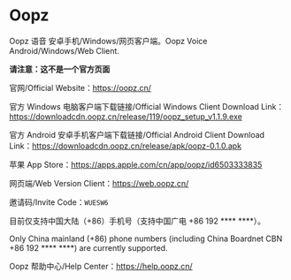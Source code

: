 # Oopz
Oopz 语音 安卓手机/Windows/网页客户端。Oopz Voice Android/Windows/Web Client.

**请注意：这不是一个官方页面**

官网/Official Website：<https://oopz.cn/>

官方 Windows 电脑客户端下载链接/Official Windows Client Download Link：<https://downloadcdn.oopz.cn/release/119/oopz_setup_v1.1.9.exe>

官方 Android 安卓手机客户端下载链接/Official Android Client Download Link：<https://downloadcdn.oopz.cn/release/apk/oopz-0.1.0.apk>

苹果 App Store：<https://apps.apple.com/cn/app/oopz/id6503333835>

网页端/Web Version Client：<https://web.oopz.cn/>

邀请码/Invite Code：`WUESW6`

目前仅支持中国大陆（+86）手机号（支持中国广电 +86 192 **** ****）。

Only China mainland (+86) phone numbers (including China Boardnet CBN +86 192 **** ****) are currently supported.

Oopz 帮助中心/Help Center：<https://help.oopz.cn/>
